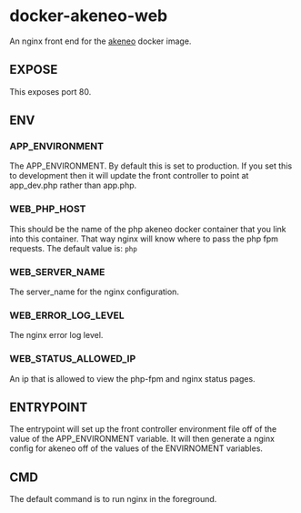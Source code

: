 # docker-akeneo-web
An nginx front end for the
[akeneo](https://registry.hub.docker.com/u/spartan/akeneo/) docker image.

## EXPOSE
This exposes port 80.

## ENV

### APP_ENVIRONMENT

The APP_ENVIRONMENT. By default this is set to production. If you set this to
development then it will update the front controller to point at app_dev.php
rather than app.php.

### WEB_PHP_HOST

This should be the name of the php akeneo docker container that you link into
this container. That way nginx will know where to pass the php fpm requests.
The default value is: `php`

### WEB_SERVER_NAME

The server_name for the nginx configuration.

### WEB_ERROR_LOG_LEVEL

The nginx error log level.

### WEB_STATUS_ALLOWED_IP

An ip that is allowed to view the php-fpm and nginx status pages.

## ENTRYPOINT

The entrypoint will set up the front controller environment file off of the
value of the APP_ENVIRONMENT variable. It will then generate a nginx config for
akeneo off of the values of the ENVIRNOMENT variables.

## CMD

The default command is to run nginx in the foreground.
